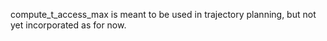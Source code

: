 compute_t_access_max is meant to be used in trajectory planning, but not yet incorporated as for now.
